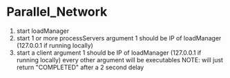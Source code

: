 # Parallel_Network

1. start loadManager
2. start 1 or more processServers argument 1 should be IP of loadManager (127.0.0.1 if running locally)
3. start a client argument 1 should be IP of loadManager (127.0.0.1 if running locally)
    every other argument will be executables
NOTE: will just return "COMPLETED" after a 2 second delay
